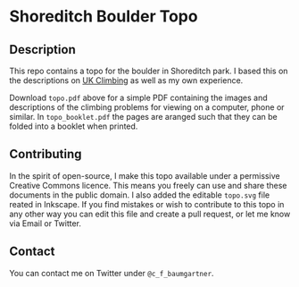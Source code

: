 # Shoreditch Boulder Topo

## Description

This repo contains a topo for the boulder in Shoreditch park. I based this on the descriptions on [UK Climbing](https://www.ukclimbing.com/logbook/crags/shoreditch_park_boulder-9490) as well as my own experience. 

Download `topo.pdf` above for a simple PDF containing the images and descriptions of the climbing problems for viewing on a computer, phone or similar. In `topo_booklet.pdf` the pages are aranged such that they can be folded into a booklet when printed.

## Contributing

In the spirit of open-source, I make this topo available under a permissive Creative Commons licence. This means you freely can use and share these documents in the public domain. I also added the editable `topo.svg` file reated in Inkscape. If you find mistakes or wish to contribute to this topo in any other way you can edit this file and create a pull request, or let me know via Email or Twitter.  

## Contact

You can contact me on Twitter under `@c_f_baumgartner`.
